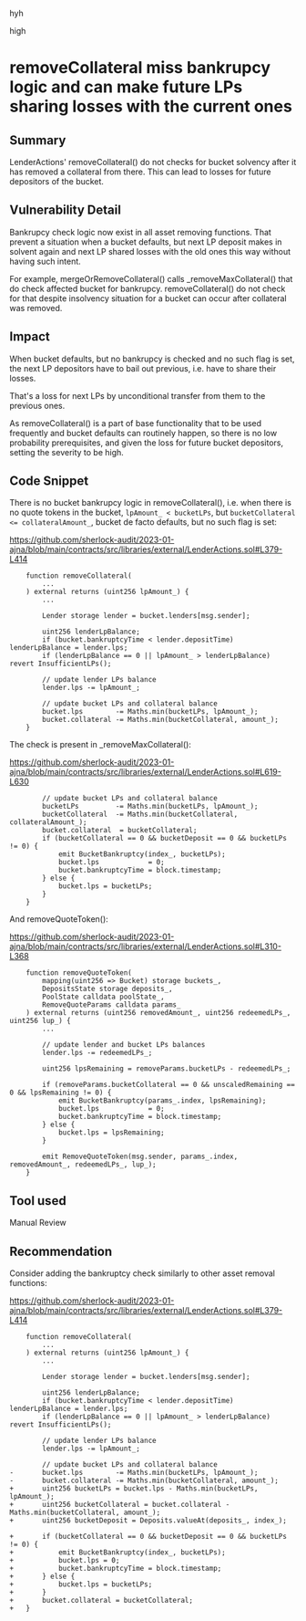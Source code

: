 hyh

high

# removeCollateral miss bankrupcy logic and can make future LPs sharing losses with the current ones

## Summary

LenderActions' removeCollateral() do not checks for bucket solvency after it has removed a collateral from there. This can lead to losses for future depositors of the bucket.

## Vulnerability Detail

Bankrupcy check logic now exist in all asset removing functions. That prevent a situation when a bucket defaults, but next LP deposit makes in solvent again and next LP shared losses with the old ones this way without having such intent.

For example, mergeOrRemoveCollateral() calls _removeMaxCollateral() that do check affected bucket for bankrupcy. removeCollateral() do not check for that despite insolvency situation for a bucket can occur after collateral was removed.

## Impact

When bucket defaults, but no bankrupcy is checked and no such flag is set, the next LP depositors have to bail out previous, i.e. have to share their losses.

That's a loss for next LPs by unconditional transfer from them to the previous ones.

As removeCollateral() is a part of base functionality that to be used frequently and bucket defaults can routinely happen, so there is no low probability prerequisites, and given the loss for future bucket depositors, setting the severity to be high.

## Code Snippet

There is no bucket bankrupcy logic in removeCollateral(), i.e. when there is no quote tokens in the bucket, `lpAmount_ < bucketLPs`, but `bucketCollateral <= collateralAmount_`, bucket de facto defaults, but no such flag is set:

https://github.com/sherlock-audit/2023-01-ajna/blob/main/contracts/src/libraries/external/LenderActions.sol#L379-L414

```solidity
    function removeCollateral(
        ...
    ) external returns (uint256 lpAmount_) {
        ...

        Lender storage lender = bucket.lenders[msg.sender];

        uint256 lenderLpBalance;
        if (bucket.bankruptcyTime < lender.depositTime) lenderLpBalance = lender.lps;
        if (lenderLpBalance == 0 || lpAmount_ > lenderLpBalance) revert InsufficientLPs();

        // update lender LPs balance
        lender.lps -= lpAmount_;

        // update bucket LPs and collateral balance
        bucket.lps        -= Maths.min(bucketLPs, lpAmount_);
        bucket.collateral -= Maths.min(bucketCollateral, amount_);
    }
```

The check is present in _removeMaxCollateral():

https://github.com/sherlock-audit/2023-01-ajna/blob/main/contracts/src/libraries/external/LenderActions.sol#L619-L630

```solidity
        // update bucket LPs and collateral balance
        bucketLPs         -= Maths.min(bucketLPs, lpAmount_);
        bucketCollateral  -= Maths.min(bucketCollateral, collateralAmount_);
        bucket.collateral  = bucketCollateral;
        if (bucketCollateral == 0 && bucketDeposit == 0 && bucketLPs != 0) {
            emit BucketBankruptcy(index_, bucketLPs);
            bucket.lps            = 0;
            bucket.bankruptcyTime = block.timestamp;
        } else {
            bucket.lps = bucketLPs;
        }
    }
```

And removeQuoteToken():

https://github.com/sherlock-audit/2023-01-ajna/blob/main/contracts/src/libraries/external/LenderActions.sol#L310-L368

```solidity
    function removeQuoteToken(
        mapping(uint256 => Bucket) storage buckets_,
        DepositsState storage deposits_,
        PoolState calldata poolState_,
        RemoveQuoteParams calldata params_
    ) external returns (uint256 removedAmount_, uint256 redeemedLPs_, uint256 lup_) {
        ...

        // update lender and bucket LPs balances
        lender.lps -= redeemedLPs_;

        uint256 lpsRemaining = removeParams.bucketLPs - redeemedLPs_;

        if (removeParams.bucketCollateral == 0 && unscaledRemaining == 0 && lpsRemaining != 0) {
            emit BucketBankruptcy(params_.index, lpsRemaining);
            bucket.lps            = 0;
            bucket.bankruptcyTime = block.timestamp;
        } else {
            bucket.lps = lpsRemaining;
        }

        emit RemoveQuoteToken(msg.sender, params_.index, removedAmount_, redeemedLPs_, lup_);
    }
```

## Tool used

Manual Review

## Recommendation

Consider adding the bankruptcy check similarly to other asset removal functions:

https://github.com/sherlock-audit/2023-01-ajna/blob/main/contracts/src/libraries/external/LenderActions.sol#L379-L414

```solidity
    function removeCollateral(
        ...
    ) external returns (uint256 lpAmount_) {
        ...

        Lender storage lender = bucket.lenders[msg.sender];

        uint256 lenderLpBalance;
        if (bucket.bankruptcyTime < lender.depositTime) lenderLpBalance = lender.lps;
        if (lenderLpBalance == 0 || lpAmount_ > lenderLpBalance) revert InsufficientLPs();

        // update lender LPs balance
        lender.lps -= lpAmount_;

        // update bucket LPs and collateral balance
-       bucket.lps        -= Maths.min(bucketLPs, lpAmount_);
-       bucket.collateral -= Maths.min(bucketCollateral, amount_);
+       uint256 bucketLPs = bucket.lps - Maths.min(bucketLPs, lpAmount_);
+       uint256 bucketCollateral = bucket.collateral - Maths.min(bucketCollateral, amount_);
+       uint256 bucketDeposit = Deposits.valueAt(deposits_, index_);

+       if (bucketCollateral == 0 && bucketDeposit == 0 && bucketLPs != 0) {
+           emit BucketBankruptcy(index_, bucketLPs);
+           bucket.lps = 0;
+           bucket.bankruptcyTime = block.timestamp;
+       } else {
+           bucket.lps = bucketLPs;
+       }
+       bucket.collateral = bucketCollateral;
+   }
```